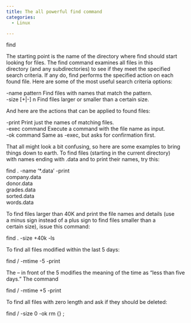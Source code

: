 ```yaml
---
title: The all powerful find command
categories:
  - Linux

---
```

find <starting point> <search criteria> <action>

The starting point is the name of the directory where find should start  
looking for files. The find command examines all files in this  
directory (and any subdirectories) to see if they meet the specified  
search criteria. If any do, find performs the specified action on each  
found file. Here are some of the most useful search criteria options:

-name pattern Find files with names that match the pattern.  
-size [+|-] n Find files larger or smaller than a certain size.  

And here are the actions that can be applied to found files:

-print Print just the names of matching files.  
-exec command Execute a command with the file name as input.  
-ok command Same as -exec, but asks for confirmation first.

That all might look a bit confusing, so here are some examples to bring  
things down to earth. To find files (starting in the current directory)  
with names ending with .data and to print their names, try this:

find . -name &#8216;*.data&#8217; -print  
company.data  
donor.data  
grades.data  
sorted.data  
words.data

To find files larger than 40K and print the file names and details (use  
a minus sign instead of a plus sign to find files smaller than a  
certain size), issue this command:

find . -size +40k -ls

To find all files modified within the last 5 days:

find / -mtime -5 -print

The &#8211; in front of the 5 modifies the meaning of the time as &#8220;less than five days.&#8221; The command

find / -mtime +5 -print

To find all files with zero length and ask if they should be deleted:

find / -size 0 -ok rm {} ;